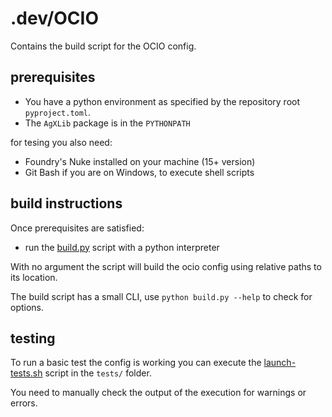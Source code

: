 # .dev/OCIO

Contains the build script for the OCIO config.

## prerequisites

- You have a python environment as specified by the repository root `pyproject.toml`.
- The `AgXLib` package is in the `PYTHONPATH`

for tesing you also need:

- Foundry's Nuke installed on your machine (15+ version)
- Git Bash if you are on Windows, to execute shell scripts

## build instructions

Once prerequisites are satisfied:
- run the [build.py](build.py) script with a python interpreter

With no argument the script will build the ocio config using relative paths to
its location.

The build script has a small CLI, use `python build.py --help` to check for 
options.

## testing

To run a basic test the config is working you can execute the 
[launch-tests.sh](tests/nuke/launch-tests.sh) script in the `tests/` folder.

You need to manually check the output of the execution for warnings or errors.
